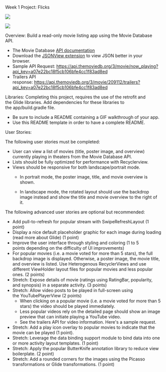 Week 1 Project: Flicks

![](http://learning.coderschool.vn/course_images/_intro_to_android/movie_db1.gif)

![](http://learning.coderschool.vn/course_images/_intro_to_android/movie_db2.gif)





Overview: Build a read-only movie listing app using the Movie Database API.

- The Movie Database [API documentation](https://developers.themoviedb.org/3/getting-started/introduction)
- Download the [JSONView extension](https://chrome.google.com/webstore/detail/jsonview/chklaanhfefbnpoihckbnefhakgolnmc?hl=en) to view JSON better in your browser.
- Sample API Request: https://api.themoviedb.org/3/movie/now_playing?api_key=a07e22bc18f5cb106bfe4cc1f83ad8ed
- Trailers API response: https://api.themoviedb.org/3/movie/209112/trailers?api_key=a07e22bc18f5cb106bfe4cc1f83ad8ed

Libraries: Completing this project, requires the use of the retrofit and the Glide libraries. Add dependencies for these libraries to the app/build.gradle file.

- Be sure to include a README containing a GIF walkthrough of your app.
- Use this README template in order to have a complete README.

User Stories:

The following user stories must be completed:

- User can view a list of movies (title, poster image, and overview) currently playing in theaters from the Movie Database API.
- Lists should be fully optimized for performance with Recyclerview.
- Views should be responsive for both landscape/portrait mode.
	- In portrait mode, the poster image, title, and movie overview is shown.
	  
	- In landscape mode, the rotated layout should use the backdrop image instead and show the title and movie overview to the right of it.
	  

The following advanced user stories are optional but recommended:

- Add pull-to-refresh for popular stream with SwipeRefreshLayout (1 point)
- Display a nice default placeholder graphic for each image during loading (read more about Glide) (1 point)
- Improve the user interface through styling and coloring (1 to 5 points depending on the difficulty of UI improvements)
- For popular movies (i.e. a movie voted for more than 5 stars), the full backdrop image is displayed. Otherwise, a poster image, the movie title, and overview is listed. Use Heterogenous RecyclerViews and use different ViewHolder layout files for popular movies and less popular ones. (2 points)
- Stretch: Expose details of movie (ratings using RatingBar, popularity, and synopsis) in a separate activity. (3 points)
- Stretch: Allow video posts to be played in full-screen using the YouTubePlayerView (2 points)
	- When clicking on a popular movie (i.e. a movie voted for more than 5 stars) the video should be played immediately.
	- Less popular videos rely on the detailed page should show an image preview that can initiate playing a YouTube video.
	- See the trailers API for video information. Here's a sample request.
- Stretch: Add a play icon overlay to popular movies to indicate that the movie can be played (1 point).
- Stretch: Leverage the data binding support module to bind data into one or more activity layout templates. (1 point)
- Stretch: Apply the popular ButterKnife annotation library to reduce view boilerplate. (2 point)
- Stretch: Add a rounded corners for the images using the Picasso transformations or Glide transformations. (1 point)
